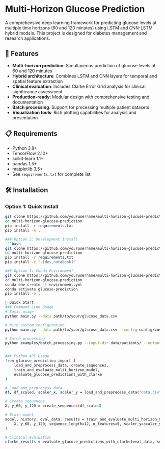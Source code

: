 # Multi-Horizon Glucose Prediction

A comprehensive deep learning framework for predicting glucose levels at multiple time horizons (60 and 120 minutes) using LSTM and CNN-LSTM hybrid models. This project is designed for diabetes management and research applications.

## 🚀 Features

- **Multi-horizon prediction**: Simultaneous prediction of glucose levels at 60 and 120 minutes
- **Hybrid architecture**: Combines LSTM and CNN layers for temporal and spatial feature extraction
- **Clinical evaluation**: Includes Clarke Error Grid analysis for clinical significance assessment
- **Production-ready**: Modular design with comprehensive testing and documentation
- **Batch processing**: Support for processing multiple patient datasets
- **Visualization tools**: Rich plotting capabilities for analysis and presentation

## 📋 Requirements

- Python 3.8+
- TensorFlow 2.10+
- scikit-learn 1.1+
- pandas 1.5+
- matplotlib 3.5+
- See `requirements.txt` for complete list

## 🛠️ Installation

### Option 1: Quick Install
```bash
git clone https://github.com/yourusername/multi-horizon-glucose-prediction.git
cd multi-horizon-glucose-prediction
pip install -r requirements.txt
pip install -e .

### Option 2: Development Install
```bash 
git clone https://github.com/yourusername/multi-horizon-glucose-prediction.git
cd multi-horizon-glucose-prediction
pip install -r requirements.txt
pip install -e ".[dev,notebook]"

### Option 3: Conda Environment
git clone https://github.com/yourusername/multi-horizon-glucose-prediction.git
cd multi-horizon-glucose-prediction
conda env create -f environment.yml
conda activate glucose-prediction
pip install -e .

🚀 Quick Start
### Command Line Usage
# Basic usage
python main.py --data path/to/your/glucose_data.csv

# With custom configuration
python main.py --data path/to/your/glucose_data.csv --config config/custom_config.yaml --output results/

# Batch processing
python examples/batch_processing.py --input-dir data/patients/ --output-dir batch_results/


### Python API Usage
from glucose_prediction import (
    load_and_preprocess_data, create_sequences, 
    train_and_evaluate_multi_horizon_model,
    evaluate_glucose_predictions_with_clarke
)

# Load and preprocess data
df, df_scaled, scaler_x, scaler_y = load_and_preprocess_data("data.csv")

# Create sequences
X, y_60, y_120 = create_sequences(df_scaled)

# Train model
model, history, eval_data, results = train_and_evaluate_multi_horizon_model(
    X, y_60, y_120, sequence_length=12, n_features=5, scaler_y=scaler_y
)

# Clinical evaluation
clarke_results = evaluate_glucose_predictions_with_clarke(eval_data, scaler_y)